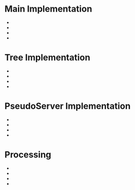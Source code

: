 # Main Implementation
-
-
-
-

# Tree Implementation
-
-
-
-

# PseudoServer Implementation
-
-
-
-

# Processing
-
-
-
-
